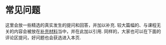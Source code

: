 # 常见问题

这里会放一些精选的真实发生的提问和回答，并加以补充. 较大篇幅的、与课程无关的内容会被放在[补充材料](../interesting-addendum/index.md)当中，并在此加以引用. 同样的，大家也可以在下面的评论区提问，好问题也会获选进入本页.
